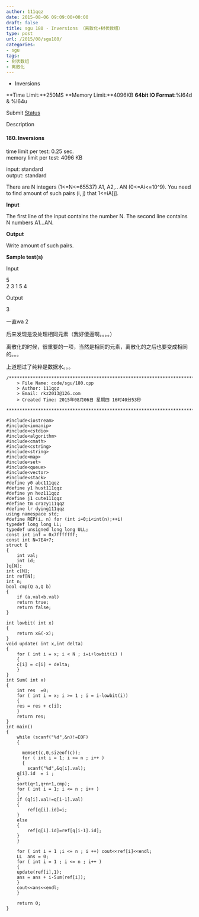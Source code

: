 ```yaml
---
author: 111qqz
date: 2015-08-06 09:09:00+00:00
draft: false
title: sgu 180 - Inversions （离散化+树状数组）
type: post
url: /2015/08/sgu180/
categories:
- sgu
tags:
- 树状数组
- 离散化
---
```





- Inversions


**Time Limit:**250MS **Memory Limit:**4096KB **64bit IO Format:**%I64d & %I64u


Submit [Status](http://acm.hust.edu.cn/vjudge/contest/view.action?cid=86460#status//B/0)













Description













#### 180. Inversions







time limit per test: 0.25 sec.   
memory limit per test: 4096 KB




input: standard   
output: standard




  
  
  



There are N integers (1<=N<=65537) A1, A2,.. AN (0<=Ai<=10^9). You need to find amount of such pairs (i, j) that 1<=iA[j].




  
**Input**




The first line of the input contains the number N. The second line contains N numbers A1...AN.




  
**Output**




Write amount of such pairs.




  
**Sample test(s)**




  
Input










5   
2 3 1 5 4










  
Output










3










一直wa 2




后来发现是没处理相同元素（我好傻逼啊。。。。）




离散化的时候，很重要的一项，当然是相同的元素，离散化的之后也要变成相同的。。。




上道题过了纯粹是数据水。。。








 

    
    /*************************************************************************
    	> File Name: code/sgu/180.cpp
    	> Author: 111qqz
    	> Email: rkz2013@126.com 
    	> Created Time: 2015年08月06日 星期四 16时40分53秒
     ************************************************************************/
    
    #include<iostream>
    #include<iomanip>
    #include<cstdio>
    #include<algorithm>
    #include<cmath>
    #include<cstring>
    #include<string>
    #include<map>
    #include<set>
    #include<queue>
    #include<vector>
    #include<stack>
    #define y0 abc111qqz
    #define y1 hust111qqz
    #define yn hez111qqz
    #define j1 cute111qqz
    #define tm crazy111qqz
    #define lr dying111qqz
    using namespace std;
    #define REP(i, n) for (int i=0;i<int(n);++i)  
    typedef long long LL;
    typedef unsigned long long ULL;
    const int inf = 0x7fffffff;
    const int N=7E4+7;
    struct Q
    {
        int val;
        int id;
    }q[N];
    int c[N];
    int ref[N];
    int n;
    bool cmp(Q a,Q b)
    {
        if (a.val<b.val)
    	return true;
        return false;
    }
    
    int lowbit( int x)
    {
        return x&(-x);
    }
    void update( int x,int delta)
    {
        for ( int i = x; i < N ; i=i+lowbit(i) )
        {
    	c[i] = c[i] + delta;
        }
    }
    int Sum( int x)
    {
        int res  =0;
        for ( int i = x; i >= 1 ; i = i-lowbit(i))
        {
    	res = res + c[i];
        }
        return res;
    }
    int main()
    {
        while (scanf("%d",&n)!=EOF)
        {
    
          memset(c,0,sizeof(c));
          for ( int i = 1; i <= n ; i++ )
          {
        	scanf("%d",&q[i].val);
    	q[i].id  = i ;
        }
        sort(q+1,q+n+1,cmp);
        for ( int i = 1; i <= n ; i++ )
        {
    	if (q[i].val!=q[i-1].val)
    	{
    	    ref[q[i].id]=i;
    	}
    	else
    	{
    	    ref[q[i].id]=ref[q[i-1].id];
    	}
        }
    
        for ( int i = 1 ;i <= n ; i ++) cout<<ref[i]<<endl;
        LL  ans = 0;
        for ( int i = 1 ; i <= n ; i++ )
        {
    	update(ref[i],1);
    	ans = ans + i-Sum(ref[i]);
        }
        cout<<ans<<endl;
        }
      
    	return 0;
    }
    



